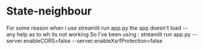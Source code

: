 # State-neighbour

For some reason when i use streamlit run app.py the app doesn't load -- any help as to wh its not working 
So I've been using :  streamlit run app.py --server.enableCORS=false --server.enableXsrfProtection=false